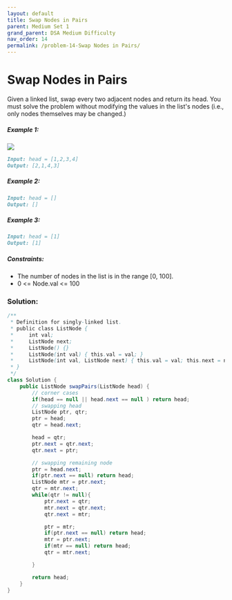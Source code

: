 ```yaml
---
layout: default
title: Swap Nodes in Pairs
parent: Medium Set 1
grand_parent: DSA Medium Difficulty
nav_order: 14
permalink: /problem-14-Swap Nodes in Pairs/
---
```

# Swap Nodes in Pairs
Given a linked list, swap every two adjacent nodes and return its head. You must solve the problem without modifying the values in the list's nodes (i.e., only nodes themselves may be changed.)


##### Example 1:
![](../../assets/images/ds/swap_ex1.jpeg)
```markdown
Input: head = [1,2,3,4]
Output: [2,1,4,3]
```
##### Example 2:
```markdown
Input: head = []
Output: []
```
##### Example 3:
```markdown
Input: head = [1]
Output: [1]
```
##### Constraints:
* The number of nodes in the list is in the range [0, 100].
* 0 <= Node.val <= 100

### Solution:
```java
/**
 * Definition for singly-linked list.
 * public class ListNode {
 *     int val;
 *     ListNode next;
 *     ListNode() {}
 *     ListNode(int val) { this.val = val; }
 *     ListNode(int val, ListNode next) { this.val = val; this.next = next; }
 * }
 */
class Solution {
    public ListNode swapPairs(ListNode head) {
        // corner cases
        if(head == null || head.next == null ) return head;
        // swapping head
        ListNode ptr, qtr;
        ptr = head;
        qtr = head.next;

        head = qtr;
        ptr.next = qtr.next;
        qtr.next = ptr;

        // swapping remaining node
        ptr = head.next;
        if(ptr.next == null) return head;
        ListNode mtr = ptr.next;
        qtr = mtr.next;
        while(qtr != null){
            ptr.next = qtr;
            mtr.next = qtr.next;
            qtr.next = mtr;

            ptr = mtr;
            if(ptr.next == null) return head;
            mtr = ptr.next;
            if(mtr == null) return head;
            qtr = mtr.next;

        }

        return head;
    }
}
```